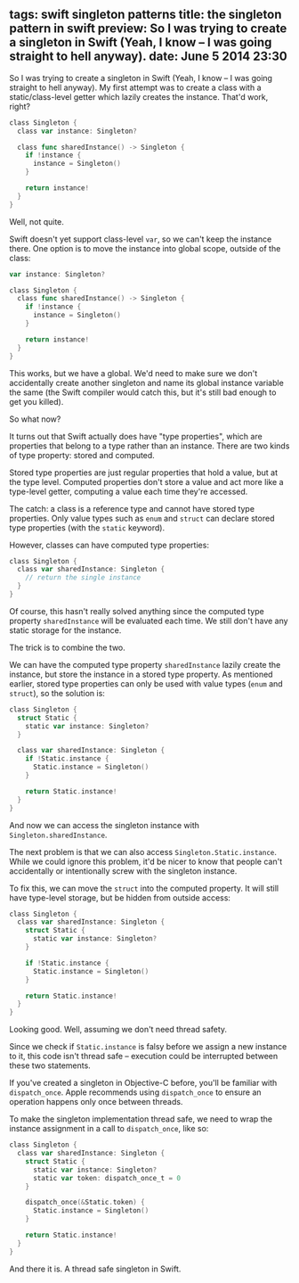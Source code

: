 tags: swift singleton patterns
title: the singleton pattern in swift
preview: So I was trying to create a singleton in Swift (Yeah, I know – I was going straight to hell anyway).
date: June 5 2014 23:30
---
So I was trying to create a singleton in Swift (Yeah, I know – I was going straight to hell anyway). My first attempt was to create a class with a static/class-level getter which lazily creates the instance. That'd work, right?

```go
class Singleton {
  class var instance: Singleton?

  class func sharedInstance() -> Singleton {
    if !instance {
      instance = Singleton()
    }

    return instance!
  }
}
```

Well, not quite.

Swift doesn't yet support class-level `var`, so we can't keep the instance there. One option is to move the instance into global scope, outside of the class:

```go
var instance: Singleton?

class Singleton {
  class func sharedInstance() -> Singleton {
    if !instance {
      instance = Singleton()
    }

    return instance!
  }
}
```

This works, but we have a global. We'd need to make sure we don't accidentally create another singleton and name its global instance variable the same (the Swift compiler would catch this, but it's still bad enough to get you killed).

So what now?

It turns out that Swift actually does have "type properties", which are properties that belong to a type rather than an instance. There are two kinds of type property: stored and computed.

Stored type properties are just regular properties that hold a value, but at the type level. Computed properties don't store a value and act more like a type-level getter, computing a value each time they're accessed.

The catch: a class is a reference type and cannot have stored type properties. Only value types such as `enum` and `struct` can declare stored type properties (with the `static` keyword).

However, classes can have computed type properties:

```go
class Singleton {
  class var sharedInstance: Singleton {
    // return the single instance
  }
}
```

Of course, this hasn't really solved anything since the computed type property `sharedInstance` will be evaluated each time. We still don't have any static storage for the instance.

The trick is to combine the two.

We can have the computed type property `sharedInstance` lazily create the instance, but store the instance in a stored type property. As mentioned earlier, stored type properties can only be used with value types (`enum` and `struct`), so the solution is:

```go
class Singleton {
  struct Static {
    static var instance: Singleton?
  }

  class var sharedInstance: Singleton {
    if !Static.instance {
      Static.instance = Singleton()
    }

    return Static.instance!
  }
}
```

And now we can access the singleton instance with `Singleton.sharedInstance`.

The next problem is that we can also access `Singleton.Static.instance`. While we could ignore this problem, it'd be nicer to know that people can't accidentally or intentionally screw with the singleton instance.

To fix this, we can move the `struct` into the computed property. It will still have type-level storage, but be hidden from outside access:

```go
class Singleton {
  class var sharedInstance: Singleton {
    struct Static {
      static var instance: Singleton?
    }

    if !Static.instance {
      Static.instance = Singleton()
    }

    return Static.instance!
  }
}
```

Looking good. Well, assuming we don't need thread safety.

Since we check if `Static.instance` is falsy before we assign a new instance to it, this code isn't thread safe – execution could be interrupted between these two statements.

If you've created a singleton in Objective-C before, you'll be familiar with `dispatch_once`. Apple recommends using `dispatch_once` to ensure an operation happens only once between threads.

To make the singleton implementation thread safe, we need to wrap the instance assignment in a call to `dispatch_once`, like so:

```go
class Singleton {
  class var sharedInstance: Singleton {
    struct Static {
      static var instance: Singleton?
      static var token: dispatch_once_t = 0
    }

    dispatch_once(&Static.token) {
      Static.instance = Singleton()
    }

    return Static.instance!
  }
}
```

And there it is. A thread safe singleton in Swift.
